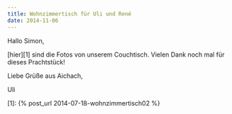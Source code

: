 ```yaml
---
title: Wohnzimmertisch für Uli und René
date: 2014-11-06
---
```


Hallo Simon,

[hier][1] sind die Fotos von unserem Couchtisch.
Vielen Dank noch mal für dieses Prachtstück!

Liebe Grüße aus Aichach,

Uli

[1]: {% post_url 2014-07-18-wohnzimmertisch02 %}
